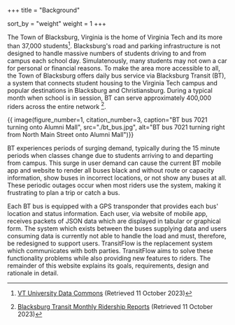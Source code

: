 +++
title = "Background"

sort_by = "weight"
weight = 1
+++

The Town of Blacksburg, Virginia is the home of Virginia Tech and its more than 37,000 students[^1]. Blacksburg's road and parking infrastructure is not designed to handle massive numbers of students driving to and from campus each school day. Simulatenously, many students may not own a car for personal or financial reasons. To make the area more accessible to all, the Town of Blacksburg offers daily bus service via Blacksburg Transit (BT), a system that connects student housing to the Virginia Tech campus and popular destinations in Blacksburg and Christiansburg. During a typical month when school is in session, BT can serve approximately 400,000 riders across the entire network [^2].

{{ image(figure_number=1, 
citation_number=3, 
caption="BT bus 7021 turning onto Alumni Mall", 
src="./bt_bus.jpg", 
alt="BT bus 7021 turning right from North Main Street onto Alumni Mall")}}

BT experiences periods of surging demand, typically during the 15 minute periods when classes change due to students arriving to and departing from campus. This surge in user demand can cause the current BT mobile app and website to render all buses black and without route or capacity information, show buses in incorrect locations, or not show any buses at all. These periodic outages occur when most riders use the system, making it frustrating to plan a trip or catch a bus. 

Each BT bus is equipped with a GPS transponder that provides each bus' location and status information. Each user, via website of mobile app, receives packets of JSON data which are displayed in tabular or graphical form. The system which exists between the buses supplying data and users consuming data is currently not able to handle the load and must, therefore, be redesigned to support users. TransitFlow is the replacement system which communicates with both parties. TransitFlow aims to solve these functionality problems while also providing new features to riders. The remainder of this website explains its goals, requirements, design and rationale in detail.

[^1]: [VT University Data Commons](https://udc.vt.edu/irdata/data/students/enrollment/index) (Retrieved 11 October 2023)

[^2]: [Blacksburg Transit Monthly Ridership Reports](https://ridebt.org/images/reports/FY23_Reports/Monthly_Report_October_2022.pdf) (Retrieved 11 October 2023)

[^3]: [Virginia Department of Rail and Public Transportation](https://drpt.virginia.gov/wp-content/uploads/2023/05/Blacksburg-Transit-1024x683.jpg) (Retrieved 11 October 2023)